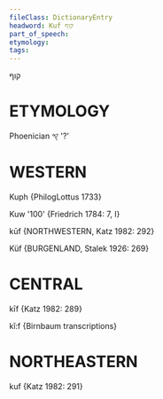 ```yaml
---
fileClass: DictionaryEntry
headword: Kuf קוף
part_of_speech: 
etymology: 
tags: 
---
```

קוף

ETYMOLOGY
===========
Phoenician 𐤒 '?'

WESTERN
========

Kuph {PhilogLottus 1733}

Kuw '100' {Friedrich 1784: 7, I}

kūf {NORTHWESTERN, Katz 1982: 292}

Küf {BURGENLAND, Stalek 1926: 269}

CENTRAL
========

kīf {Katz 1982: 289}

kĭ:f {Birnbaum transcriptions}

NORTHEASTERN
==============

kuf {Katz 1982: 291}